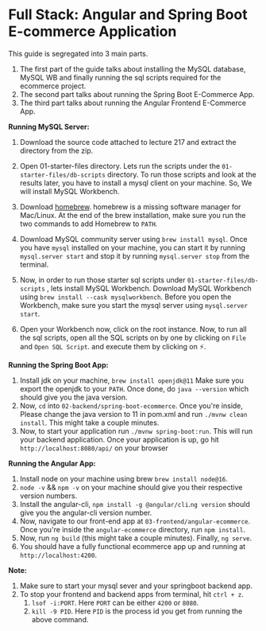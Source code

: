 # Full Stack: Angular and Spring Boot E-commerce Application

This guide is segregated into 3 main parts. 
1. The first part of the guide talks about installing the MySQL database, MySQL WB and finally running the sql scripts required for the ecommerce project. 
2. The second part talks about running the Spring Boot E-Commerce App.
3. The third part talks about running the Angular Frontend E-Commerce App.

**Running MySQL Server:**
1. Download the source code attached to lecture 217 and extract the directory from the zip.
2. Open 01-starter-files directory. Lets run the scripts under the `01-starter-files/db-scripts` directory. To run those scripts and look at the results later, you have to install a mysql client on your machine. So, We will install MySQL Workbench.
3. Download [homebrew](https://brew.sh/). homebrew is a missing software manager for Mac/Linux. At the end of the brew installation, make sure you run the two commands to add Homebrew to `PATH`.

4. Download MySQL community server using `brew install mysql`. Once you have `mysql` installed on your machine, you can start it by running `mysql.server start` and stop it by running `mysql.server stop` from the terminal.
5. Now, in order to run those starter sql scripts under `01-starter-files/db-scripts` , lets install MySQL Workbench. Download MySQL Workbench using `brew install --cask mysqlworkbench`. Before you open the Workbench, make sure you start the mysql server using `mysql.server start`.
6. Open your Workbench now, click on the root instance. Now, to run all the sql scripts, open all the SQL scripts on by one by clicking on `File` and `Open SQL Script`. and execute them by clicking on ⚡️.
 


**Running the Spring Boot App:**
1. Install jdk on your machine, `brew install openjdk@11` Make sure you export the openjdk to your `PATH`. Once done, do `java --version` which should give you the java version.
2. Now, `cd` into `02-backend/spring-boot-ecommerce`. Once you're inside, Please change the java version to 11 in pom.xml and run `./mvnw clean install`. This might take a couple minutes. 
3. Now, to start your application run `./mvnw spring-boot:run`. This will run your backend application. Once your application is up, go hit `http://localhost:8080/api/` on your browser
   
**Running the Angular App:**
1.  Install node on your machine using brew `brew install node@16`.
2. `node -v` && `npm -v` on your machine should give you their respective version numbers.
3. Install the angular-cli, `npm install -g @angular/cli`.`ng version` should give you the angular-cli version number.
3. Now, navigate to our front-end app at `03-frontend/angular-ecommerce`. Once you're inside the `angular-ecommerce` directory, run `npm install`.
4. Now, run `ng build` (this might take a couple minutes). Finally, `ng serve`.
5. You should have a fully functional ecommerce app up and running at `http://localhost:4200`. 

**Note:** 
1. Make sure to start your mysql sever and your springboot backend app. 
2. To stop your frontend and backend apps from terminal, hit `ctrl + z`.
   1. `lsof -i:PORT`. Here `PORT` can be either `4200` or `8080`.
   2. `kill -9 PID`. Here `PID` is the process id you get from running the above command.

	
